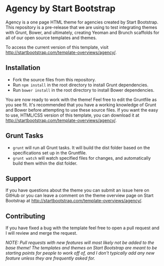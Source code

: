 # Agency by Start Bootstrap 

Agency is a one page HTML theme for agencies created by Start Bootstrap. This repository is a pre-release that we are using to test integrating themes with Grunt, Bower, and ultimately, creating Yeoman and Brunch scaffolds for all of our open source templates and themes.

To access the current version of this template, visit http://startbootstrap.com/template-overviews/agency/.

## Installation

- Fork the source files from this repository.
- Run `npm install` in the root directory to install Grunt dependencies.
- Run `bower install` in the root directory to install Bower dependencies.

You are now ready to work with the theme! Feel free to edit the Gruntfile as you see fit. It's recommended that you have a working knowledge of Grunt and Bower before attempting to use these source files. If you want the easy to use, HTML/CSS version of this template, you can download it at http://startbootstrap.com/template-overviews/agency/.

## Grunt Tasks

- `grunt` will run all Grunt tasks. It will build the dist folder based on the specifications set up in the Gruntfile.
- `grunt watch` will watch specified files for changes, and automatically build them within the dist folder.

## Support

If you have questions about the theme you can submit an issue here on GitHub or you can leave a comment on the theme overview page on Start Bootstrap at http://startbootstrap.com/template-overviews/agency/.

## Contributing

If you have fixed a bug with the template feel free to open a pull request and I will review and merge the request.

*NOTE: Pull requests with new features will most likely not be added to the base theme! The templates and themes on Start Bootstrap are meant to be starting points for people to work off of, and I don't typically add any new feature unless they are frequently asked for.*
